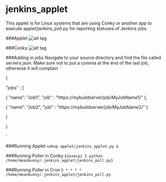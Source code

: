 # jenkins_applet
This applet is for Linux systems that are using Conky or another app 
to execute applet/jenkins_poll.py for reporting statuses of Jenkins jobs.

###Applet
![alt tag](https://github.com/meanbunny/jenkins_applet/blob/master/screenshots/jenkins_applet_ss.png)

###Conky
![alt tag](https://github.com/meanbunny/jenkins_applet/blob/master/screenshots/jenkins_conky_ss.png)

###Adding in jobs
Navigate to your source directory and find the file called servers.json. Make
sure not to put a comma at the end of the last job, otherwise it will complain.
`

{

  "jobs" : [

   { "name": "Job1", "job" : "https://mybuildserver/job/MyJobName1/" },

   { "name": "Job2", "job" : "https://mybuildserver/job/MyJobName2/" }

 ]

}

`

###Running Applet
`nohup applet/jenkins_applet.py &`

###Running Poller in Conky
`${execpi 5 python /home/meanbunny/.jenkins_applet/jenkins_poll.py}`

###Running Poller in Cron
`5 * * * * /home/meanbunny/.jenkins_applet/jenkins_poll.py`

